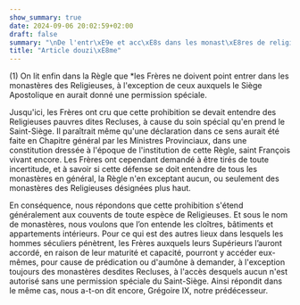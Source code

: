 ```yaml
---
show_summary: true
date: 2024-09-06 20:02:59+02:00
draft: false
summary: "\nDe l'entr\xE9e et acc\xE8s dans les monast\xE8res de religieuses.\n"
title: "Article douzi\xE8me"
---
```





(1) On lit enfin dans la Règle que *les Frères ne doivent point entrer dans les monastères des Religieuses, à l'exception de ceux auxquels le Siège Apostolique en aurait donné une permission spéciale. 

Jusqu'ici, les Frères ont cru que cette prohibition se devait entendre des Religieuses pauvres dites Recluses, à cause du soin spécial qu'en prend le Saint-Siège. Il paraîtrait même qu'une déclaration dans ce sens aurait été faite en Chapitre général par les Ministres Provinciaux, dans une constitution dressée à l'époque de l'institution de cette Règle, saint François vivant encore. Les Frères ont cependant demandé à être tirés de toute incertitude, et à savoir si cette défense se doit entendre de tous les monastères en général, la Règle n'en exceptant aucun, ou seulement des monastères des Religieuses désignées plus haut.

En conséquence, nous répondons que cette prohibition s'étend généralement aux couvents de toute espèce de Religieuses. Et sous le nom de monastères, nous voulons que l’on entende les cloîtres, bâtiments et appartements intérieurs. Pour ce qui est des autres lieux dans lesquels les hommes séculiers pénètrent, les Frères auxquels leurs Supérieurs l’auront accordé, en raison de leur maturité et capacité, pourront y accéder eux-mêmes, pour cause de prédication ou d'aumône à demander, à l'exception toujours des monastères desdites Recluses, à l'accès desquels aucun n'est autorisé sans une permission spéciale du Saint-Siège. Ainsi répondit dans le même cas, nous a-t-on dit encore, Grégoire IX, notre prédécesseur.

